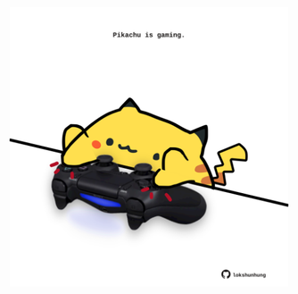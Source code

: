 <!-- built at 23/11/2022, 02:30:13 UTC -->
<p align="center">
  <img width="500" height="500" src="./ReadmeImage.svg">
</p>
